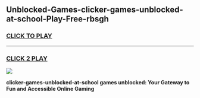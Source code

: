 
## Unblocked-Games-clicker-games-unblocked-at-school-Play-Free-rbsgh
<h3>
<a href="https://premium76.site?title=clicker-games-unblocked-at-school&ref=19M">CLICK TO PLAY</a></h3>
<hr>

<h3>
<a href="https://premium76.site?title=clicker-games-unblocked-at-school&ref=19M">CLICK 2 PLAY</a>
  
</h3>

<a href="https://premium76.site?title=clicker-games-unblocked-at-school&ref=19M"><img src="https://clearcache.store/games.png"></a>


**clicker-games-unblocked-at-school games unblocked: Your Gateway to Fun and Accessible Online Gaming**
